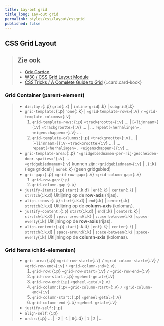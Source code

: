 ```yaml
---
title: Lay-out grid
title_long: Lay-out grid
permalink: styles/css/layout/cssgrid
published: false
---
```


CSS Grid Layout
---------------

> Zie ook
> ---
> - [Grid Garden](http://cssgridgarden.com)
> - [W3C / CSS Grid Layout Module](https://www.w3.org/TR/css-grid/)
> - [CSS Tricks / A Complete Guide to Grid](https://css-tricks.com/snippets/css/complete-guide-grid/)
{:.card.card-book}

### Grid Container (parent-element)

> - `display:`{:.p} `grid`{:.k} &#124; `inline-grid`{:.k} &#124; `subgrid`{:.k}
> - `grid-template:`{:.p} `none`{:.k} &#124; `«grid-template-rows»`{:.v} `/` `«grid-template-columns»`{:.v}
>   1. `grid-template-rows:`{:.p} `«trackgrootte»`{:.v} …  &#124; `[«lijnnaam»]`{:.v} `«trackgrootte»`{:.v} … &#124; … `repeat(«herhalingen», «eigenschappen»)`{:.v}  …
>   2. `grid-template-columns:`{:.p} `«trackgrootte»`{:.v} …  &#124; `[«lijnnaam»]`{:.v} `«trackgrootte»`{:.v} … &#124; … `repeat(«herhalingen», «eigenschappen»)`{:.v}  …
> - `grid-template-area:`{:.p} `"«gridgebiednamen-per-rij-gescheiden-door-spaties»"`{:.v} …  
>    `«gridgebiednamen»`{:.v} kunnen zijn: `«gridgebiednaam»`{:.v} &#124; `.`{:.k} (lege gridcel) &#124; `none`{:.k} (geen gridgebied)
> - `grid-gap:`{:.p} `«grid-row-gap»`{:.v} `«grid-column-gap»`{:.v}
>   1. `grid-row-gap:`{:.p}
>   2. `grid-column-gap:`{:.p}
> - `justify-items:`{:.p} `start`{:.k.d} &#124; `end`{:.k} &#124; `center`{:.k} &#124; `stretch`{:.k.d}
>   Uitlijning op de **row-axis** (rijas).
> - `align-items:`{:.p} `start`{:.k.d} &#124; `end`{:.k} &#124; `center`{:.k} &#124; `stretch`{:.k.d}
>   Uitlijning op de **column-axis** (kolomas).
> - `justify-content:`{:.p} `start`{:.k.d} &#124; `end`{:.k} &#124; `center`{:.k} &#124; `stretch`{:.k.d} &#124; `space-around`{:.k} &#124; `space-between`{:.k} &#124; `space-evenly`{:.k}
>   Uitlijning op de **row-axis** (rijas).
> - `align-content:`{:.p} `start`{:.k.d} &#124; `end`{:.k} &#124; `center`{:.k} &#124; `stretch`{:.k.d} &#124; `space-around`{:.k} &#124; `space-between`{:.k} &#124; `space-evenly`{:.k}
>   Uitlijning op de **column-axis** (kolomas).

### Grid Items (child-elementen)

> - `grid-area:`{:.p} `«grid-row-start»`{:.v} `/` `«grid-column-start»`{:.v} `/` `«grid-row-end»`{:.v} `/` `«grid-column-end»`{:.v}.
>   1. `grid-row:`{:.p} `«grid-row-start»`{:.v} `/` `«grid-row-end»`{:.v}
>     1. `grid-row-start:`{:.p} `«geheel-getal»`{:.v}
>     2. `grid-row-end:`{:.p} `«geheel-getal»`{:.v}
>   2. `grid-column:`{:.p} `«grid-column-start»`{:.v} `/` `«grid-column-end»`{:.v}
>     1. `grid-column-start:`{:.p} `«geheel-getal»`{:.v}
>     2. `grid-column-end:`{:.p} `«geheel-getal»`{:.v}
> - `justify-self:`{:.p}
> - `align-self:`{:.p}
> - `order:`{:.p} … &#124; `-2` &#124; `-1` &#124; `0`{:.d} &#124; `1` &#124; `2` &#124; …
